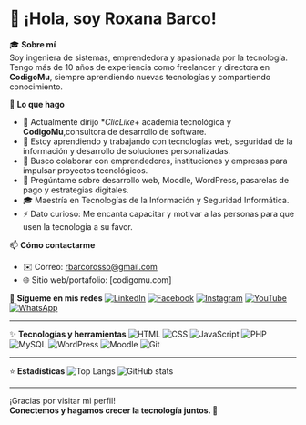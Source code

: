 # 👋 ¡Hola, soy Roxana Barco!

🎓 **Sobre mí**  
Soy ingeniera de sistemas, emprendedora y apasionada por la tecnología. Tengo más de 10 años de experiencia como freelancer y directora en **CodigoMu**, siempre aprendiendo nuevas tecnologías y compartiendo conocimiento.

🚀 **Lo que hago**
- 🔭 Actualmente dirijo **ClicLike*+ academia tecnológica y **CodigoMu**,consultora de desarrollo de software.
- 🌱 Estoy aprendiendo y trabajando con tecnologías web, seguridad de la información y desarrollo de soluciones personalizadas.
- 👯 Busco colaborar con emprendedores, instituciones y empresas para impulsar proyectos tecnológicos.
- 💬 Pregúntame sobre desarrollo web, Moodle, WordPress, pasarelas de pago y estrategias digitales.
- 🎓 Maestría en Tecnologías de la Información y Seguridad Informática.
- ⚡ Dato curioso: Me encanta capacitar y motivar a las personas para que usen la tecnología a su favor.

📫 **Cómo contactarme**
- ✉️ Correo: rbarcorosso@gmail.com
- 🌐 Sitio web/portafolio: [codigomu.com]

🔗 **Sígueme en mis redes**
[![LinkedIn](https://img.shields.io/badge/LinkedIn-0077B5?style=for-the-badge&logo=linkedin&logoColor=white)](https://www.linkedin.com/in/roxana-barco-rosso/)
[![Facebook](https://img.shields.io/badge/Facebook-1877F2?style=for-the-badge&logo=facebook&logoColor=white)](https://www.facebook.com/RoxanaBarcoRosso)
[![Instagram](https://img.shields.io/badge/Instagram-E4405F?style=for-the-badge&logo=instagram&logoColor=white)](https://www.instagram.com/roxanabarcorosso/)
[![YouTube](https://img.shields.io/badge/YouTube-FF0000?style=for-the-badge&logo=youtube&logoColor=white)](https://www.youtube.com/@roxanabarco)
[![WhatsApp](https://img.shields.io/badge/WhatsApp-25D366?style=for-the-badge&logo=whatsapp&logoColor=white)](https://wa.me/message/633A7PV6GMBKM1)

---

✨ **Tecnologías y herramientas**
![HTML](https://img.shields.io/badge/HTML5-E34F26?style=for-the-badge&logo=html5&logoColor=white)
![CSS](https://img.shields.io/badge/CSS3-1572B6?style=for-the-badge&logo=css3&logoColor=white)
![JavaScript](https://img.shields.io/badge/JavaScript-F7DF1E?style=for-the-badge&logo=javascript&logoColor=black)
![PHP](https://img.shields.io/badge/PHP-777BB4?style=for-the-badge&logo=php&logoColor=white)
![MySQL](https://img.shields.io/badge/MySQL-4479A1?style=for-the-badge&logo=mysql&logoColor=white)
![WordPress](https://img.shields.io/badge/WordPress-21759B?style=for-the-badge&logo=wordpress&logoColor=white)
![Moodle](https://img.shields.io/badge/Moodle-F98012?style=for-the-badge&logo=moodle&logoColor=white)
![Git](https://img.shields.io/badge/Git-F05032?style=for-the-badge&logo=git&logoColor=white)

---

⭐ **Estadísticas**
![Top Langs](https://github-readme-stats.vercel.app/api/top-langs/?username=RoxDev&layout=compact&theme=radical)
![GitHub stats](https://github-readme-stats.vercel.app/api?username=RoxDev&show_icons=true&theme=radical)

---

¡Gracias por visitar mi perfil!  
**Conectemos y hagamos crecer la tecnología juntos. 🚀**

